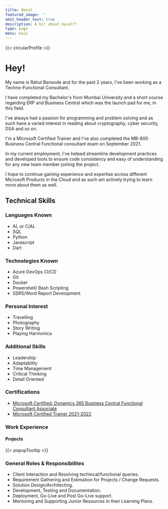 ```yaml
---
title: About
featured_image: ''
omit_header_text: true
description: A bit about myself!
type: page
menu: main
---
```


{{< circularProfile >}}

# Hey!

My name is Rahul Bansode and for the past 2 years, I've been working as a Techno-Functional Consultant.

I have completed my Bachelor's from Mumbai University and a short course regarding ERP and Business Central which was the launch pad for me, in this field.

I've always had a passion for programming and problem solving and as such have a varied interest in reading about cryptography, cyber security, DSA and so on.

I'm a Microsoft Certified Trainer and I've also completed the MB-800 Business Central Functional consultant exam on September 2021.

In my current employment, I've helped streamline development practices and developed tools to ensure code consistency and easy of understanding for any new team member joining the project.

I hope to continue gaining experience and expertise across different Microsoft Products in the Cloud and as such am actively trying to learn more about them as well.

## Technical Skills

### Languages Known
- AL or C/AL
- SQL
- Python
- Javascript
- Dart

### Technologies Known
- Azure DevOps CI/CD 
- Git
- Docker
- Powershell/ Bash Scripting
- SSRS/Word Report Development

### Personal Interest
- Travelling
- Photography
- Story Writing
- Playing Harmonica

### Additional Skills
- Leadership
- Adaptability
- Time Management
- Critical Thinking
- Detail Oriented


### Certifications
- [Microsoft Certified: Dynamics 365 Business Central Functional Consultant Associate](https://www.credly.com/badges/11e3f608-97fb-49e2-b714-3f78d1b7e1dd/linked_in_profile)
- [Microsoft Certified Trainer 2021-2022](https://www.credly.com/badges/3bdb9301-8e39-4473-9b57-085aea81d8d0?source=linked_in_profile)


### Work Experience
#### Projects
{{< popupTooltip >}}

### General Roles & Responsibilites
- Client Interaction and Resolving techincal/functional queries.
- Requirement Gathering and Estimation for Projects / Change Requests.
- Solution Design/Architecting.
- Development, Testing and Documentation.
- Deployment, Go-Live and Post Go-Live support.
- Mentoring and Supporting Junior Resources in their Learning Plans.
